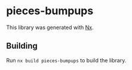# pieces-bumpups

This library was generated with [Nx](https://nx.dev).

## Building

Run `nx build pieces-bumpups` to build the library.
